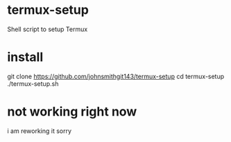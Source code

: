 # termux-setup
Shell script to setup Termux
# install
git clone https://github.com/johnsmithgit143/termux-setup
cd termux-setup
./termux-setup.sh
# not working right now
i am reworking it sorry
